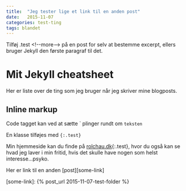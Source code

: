 ```yaml
---
title:  "Jeg tester lige et link til en anden post"
date:   2015-11-07
categories: test-ting
tags: blandet
---
```


Tilføj .test &lt;!--more--&gt; på en post for selv at bestemme excerpt, ellers bruger Jekyll den første paragraf til det.


Mit Jekyll cheatsheet
=====================
Her er liste over de ting som jeg bruger når jeg skriver mine blogposts.

Inline markup
-------------
Code tagget kan ved at sætte \` plinger rundt om `teksten`

En klasse tilføjes med `{:.test}`

Min hjemmeside kan du finde på [rolchau.dk][rolchau-dk]{:.test}, hvor du også kan se hvad jeg laver i min fritid, hvis det skulle have nogen som helst interesse...psyko.

Her er link til en anden [post][some-link]

[rolchau-dk]: http://www.rolchau.dk
[some-link]: {% post_url 2015-11-07-test-folder %}
